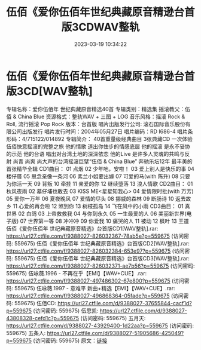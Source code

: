 ﻿---
title: 伍佰《爱你伍佰年世纪典藏原音精逊台首版3CDWAV整轨
date: 2023-03-19 10:34:22
categories: WAV车载音乐、镜像
tags: 华语中文
---
# 伍佰《爱你伍佰年世纪典藏原音精逊台首版3CD[WAV整轨]

专辑名称：爱你伍佰年 世纪典藏原音精选40首
专辑类别：精选集
摇滚教父：伍佰 & China Blue
资源格式：整轨WAV + 三图 + LOG
音乐风格：摇滚 Rock & Roll, 流行摇滚 Pop Rock
版本：台首版
唱片出版发行公司: 滚石国际音乐股份有限公司出版发行
唱片发行时间：2004年05月27日
唱片编码：RD I686-4
唱片条形码：4/715122/014892
专辑简介：
40首重量级经典曲目 3张典藏CD 一次体验伍佰快意摇滚的完整之旅
他的情歌 道出你怯步的情感底层
他的摇滚 是永不妥协的示范
他的台语 唱出对台湾土地的深深依恋
他的Live 是许多人灵魂的共鸣与反射
尚青 尚爽 尚大声的台湾摇滚巨擘“伍佰 & China Blue”
奔驰乐坛12年 最丰美的首张精华全辑
CD1曲目：
01 点烟
02 少年吔，安啦！
03 爱上别人是快乐的事
04 楼仔厝
05 思念亲像一条河
06 素兰小姐要出嫁
07 可爱的马(with 陈升)
08 只要为你活一天
09 背叛
10 牵挂
11 亲爱的你
12 继续堕落
13 浪人情歌
CD2曲目：
01 秋风夜雨
02 墓仔埔也敢去
03 KISS ME<星星知我心>
04 爱情限时批(with 万芳)
05 爱你一万年
06 夏夜晚风
07 爱情的尽头
08 挪威的森林
09 断肠诗
10 返去故乡
11 心爱的再会啦
12 煞到你
13 树枝孤岛
14 飞在风中的小雨
CD3曲目：
01 真世界
02 白鸽
03 上帝救救我
04 与你到永久
05 一生最爱的人
06 美丽新世界(电子版)
07 世界第一等
08 冲冲冲
09 你爱我
10 痛哭的人
11 被动
12 枫叶
13 王道
伍佰《爱你伍佰年 世纪典藏原音精选》台首版CD1[WAV整轨].rar: https://url27.ctfile.com/f/9388027-826032367-78ab5e?p=559675
(访问密码: 559675)
伍佰《爱你伍佰年 世纪典藏原音精选》台首版CD2[WAV整轨].rar: https://url27.ctfile.com/f/9388027-826032384-653e97?p=559675
(访问密码: 559675)
伍佰《爱你伍佰年 世纪典藏原音精选》台首版CD3[WAV整轨].rar: https://url27.ctfile.com/f/9388027-826032371-ae7b56?p=559675
(访问密码: 559675)
伍咏薇.1996 - 不再在乎【EMI】【WAV+CUE】.rar: https://url27.ctfile.com/f/9388027-497486302-67e800?p=559675
(访问密码: 559675)
伍咏薇.1997 - 意难平 新曲+精选【EMI】【WAV+CUE】.rar: https://url27.ctfile.com/f/9388027-496868364-05fade?p=559675
(访问密码: 559675)
伍佰CD: https://url27.ctfile.com/d/9388027-37655844-cacf1d?p=559675
(访问密码: 559675)
伍思凯: https://url27.ctfile.com/d/9388027-43808328-cefd1c?p=559675
(访问密码: 559675)
五月天: https://url27.ctfile.com/d/9388027-43929400-1d22aa?p=559675
(访问密码: 559675)
五条人: https://url27.ctfile.com/d/9388027-51905686-425049?p=559675
(访问密码: 559675)
原文：[链接](https://blog.sina.com.cn/s/blog_1647c7e7601031118.html)